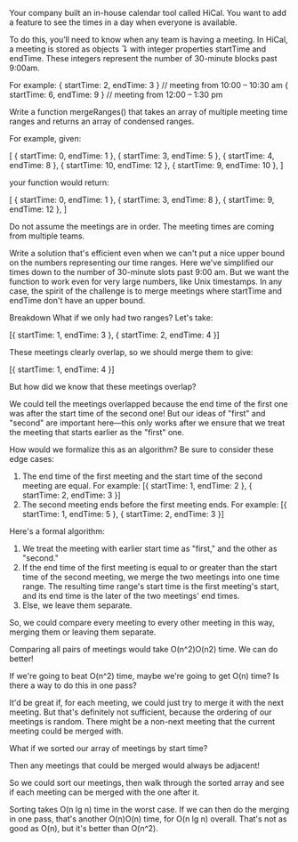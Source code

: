 Your company built an in-house calendar tool called HiCal. You want to add a feature to see the times in a day when everyone is available.

To do this, you’ll need to know when any team is having a meeting. In HiCal, a meeting is stored as objects ↴ with integer properties startTime and endTime. These integers represent the number of 30-minute blocks past 9:00am.

For example:
  { startTime: 2, endTime: 3 }  // meeting from 10:00 – 10:30 am
  { startTime: 6, endTime: 9 }  // meeting from 12:00 – 1:30 pm

Write a function mergeRanges() that takes an array of multiple meeting time ranges and returns an array of condensed ranges.

For example, given:

[
  { startTime: 0,  endTime: 1 },
  { startTime: 3,  endTime: 5 },
  { startTime: 4,  endTime: 8 },
  { startTime: 10, endTime: 12 },
  { startTime: 9,  endTime: 10 },
]

your function would return:

[
  { startTime: 0, endTime: 1 },
  { startTime: 3, endTime: 8 },
  { startTime: 9, endTime: 12 },
]

Do not assume the meetings are in order. The meeting times are coming from multiple teams.

Write a solution that's efficient even when we can't put a nice upper bound on the numbers representing our time ranges. Here we've simplified our times down to the number of 30-minute slots past 9:00 am. But we want the function to work even for very large numbers, like Unix timestamps. In any case, the spirit of the challenge is to merge meetings where startTime and endTime don't have an upper bound.



Breakdown
What if we only had two ranges? Let's take:

  [{ startTime: 1, endTime: 3 }, { startTime: 2, endTime: 4 }]

These meetings clearly overlap, so we should merge them to give:

  [{ startTime: 1, endTime: 4 }]

But how did we know that these meetings overlap?

We could tell the meetings overlapped because the end time of the first one was after the start time of the second one! But our ideas of "first" and "second" are important here—this only works after we ensure that we treat the meeting that starts earlier as the "first" one.

How would we formalize this as an algorithm? Be sure to consider these edge cases:

  1. The end time of the first meeting and the start time of the second meeting are equal. For example: [{ startTime: 1, endTime: 2 }, { startTime: 2, endTime: 3 }]
  2. The second meeting ends before the first meeting ends. For example: [{ startTime: 1, endTime: 5 }, { startTime: 2, endTime: 3 }]

Here's a formal algorithm:

  1. We treat the meeting with earlier start time as "first," and the other as "second."
  2. If the end time of the first meeting is equal to or greater than the start time of the second meeting, we merge the two meetings into one time range. The resulting time range's start time is the first meeting's start, and its end time is the later of the two meetings' end times.
  3. Else, we leave them separate.

So, we could compare every meeting to every other meeting in this way, merging them or leaving them separate.

Comparing all pairs of meetings would take O(n^2)O(n2) time. We can do better!

If we're going to beat O(n^2) time, maybe we're going to get O(n) time? Is there a way to do this in one pass?

It'd be great if, for each meeting, we could just try to merge it with the next meeting. But that's definitely not sufficient, because the ordering of our meetings is random. There might be a non-next meeting that the current meeting could be merged with.

What if we sorted our array of meetings by start time?

Then any meetings that could be merged would always be adjacent!

So we could sort our meetings, then walk through the sorted array and see if each meeting can be merged with the one after it.

Sorting takes O(n lg n) time in the worst case. If we can then do the merging in one pass, that's another O(n)O(n) time, for O(n lg n) overall. That's not as good as O(n), but it's better than O(n^2).
